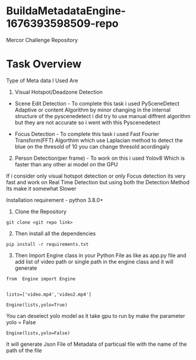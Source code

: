 # BuildaMetadataEngine-1676393598509-repo
Mercor Challenge Repository



# Task Overview

Type of Meta data I Used Are


1) Visual Hotspot/Deadzone Detection 
  
  - Scene Edit Detection - To complete this task i used PySceneDetect
  Adaptive or content Algorithm by minor  changing
  in the internal structure of the  pyscenedetect 
  i did try to use manual diffrent algorithm but they are not accurate
  so i went with this Pyscenedetect
  
  
  - Focus Detection - To complete this task i used Fast Fourier Transform(FFT)
  Algorthim which use Laplacian method to detect the blue on the thresold of
  10 you can change thresold acordingaly
  
2) Person Detection(per frame) - To work on this i used Yolov8 Which
is faster than any other ai model on the GPU 

If i consider only  visual hotspot detection or only Focus detection its very fast and work on Real Time Detection 
but using both the Detection Method Its make it somewhat Slower





Installation
requirement - python 3.8.0+

1) Clone the Repository 

```
git clone <git repo link>
```

2) Then install all the dependencies
```
pip install -r requirements.txt
```

3) Then Import Engine class in your Python File as like as app.py file
and add list of video path or single path in the engine class and it will generate
```
from  Engine import Engine


lists=['video.mp4','video2.mp4']

Engine(lists,yolo=True)

```

You can deselect yolo model as it take gpu to run by make the parameter yolo = False
```
Engine(lists,yolo=False)
```
It will generate Json File of Metadata of particual file with the name of the path of the file






  
  
 
